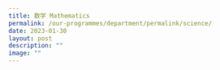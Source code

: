 ```yaml
---
title: 数学 Mathematics
permalink: /our-programmes/department/permalink/science/
date: 2023-01-30
layout: post
description: ""
image: ""
---
```

